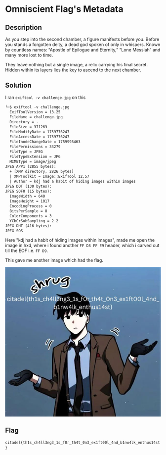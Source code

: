 # Omniscient Flag's Metadata


## Description

As you step into the second chamber, a figure manifests before you. Before you stands a forgotten deity, a dead god spoken of only in whispers. Known by countless names: “Apostle of Epilogue and Eternity,” “Lone Messiah” and many more lost to time.

They leave nothing but a single image, a relic carrying his final secret. Hidden within its layers lies the key to ascend to the next chamber.

## Solution
I ran `exiftool -v challenge.jpg` on this
```
└─$ exiftool -v challenge.jpg
  ExifToolVersion = 13.25
  FileName = challenge.jpg
  Directory = .
  FileSize = 371263
  FileModifyDate = 1759776247
  FileAccessDate = 1759776247
  FileInodeChangeDate = 1759993463
  FilePermissions = 33279
  FileType = JPEG
  FileTypeExtension = JPG
  MIMEType = image/jpeg
JPEG APP1 (2855 bytes):
  + [XMP directory, 2826 bytes]
  | XMPToolkit = Image::ExifTool 12.57
  | Author = kdj had a habit of hiding images within images
JPEG DQT (130 bytes):
JPEG SOF0 (15 bytes):
  ImageWidth = 640
  ImageHeight = 1017
  EncodingProcess = 0
  BitsPerSample = 8
  ColorComponents = 3
  YCbCrSubSampling = 2 2
JPEG DHT (416 bytes):
JPEG SOS
``` 
Here "kdj had a habit of hiding images within images", made me open the image in hxd, where i found another ``FF D8 FF E9`` header, which i carved out till the EOF i.e. ``FF D9``.

This gave me another image which had the flag.

![alt text](Untitled3.png)

## Flag
`citadel{th1s_ch4ll3ng3_1s_f0r_th4t_0n3_ex1ft00l_4nd_b1nw4lk_enthus14st}`

